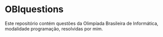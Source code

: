 # OBIquestions
Este repositório contém questões da Olimpíada Brasileira de Informática, modalidade programação, resolvidas por mim.
